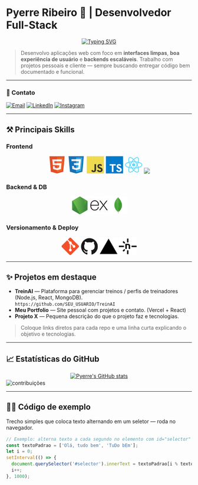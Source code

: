 # Pyerre Ribeiro 🚀 | Desenvolvedor Full-Stack

<div align="center">
  <a href="https://git.io/typing-svg">
    <img src="https://readme-typing-svg.demolab.com?font=Fira+Code&weight=600&size=28&pause=800&color=003FF7&center=true&vCenter=true&repeat=true&width=700&lines=Pyerre+Ribeiro+%7C+Fullstack+Developer+%F0%9F%91%A8%F0%9F%8F%BB%E2%80%8D%F0%9F%92%BB" alt="Typing SVG" />
  </a>
</div>

> Desenvolvo aplicações web com foco em **interfaces limpas**, **boa experiência de usuário** e **backends escaláveis**. Trabalho com projetos pessoais e cliente — sempre buscando entregar código bem documentado e funcional.

---

### 🔗 Contato
[![Email](https://img.shields.io/badge/-Email-000?style=for-the-badge&logo=microsoft-outlook&logoColor=003FF7&color=FFFFFF)](mailto:pyerremarcio098@gmail.com)
[![LinkedIn](https://img.shields.io/badge/-LinkedIn-000?style=for-the-badge&logo=linkedin&logoColor=003FF7&color=FFFFFF)](https://www.linkedin.com/in/pertzx/)
[![Instagram](https://img.shields.io/badge/-Instagram-000?style=for-the-badge&logo=instagram&logoColor=003FF7&color=FFFFFF)](https://www.instagram.com/1pertzin/)

---

## ⚒️ Principais Skills

### Frontend
<div align="center">
  <img src="https://raw.githubusercontent.com/devicons/devicon/master/icons/html5/html5-original.svg" width="48" /> 
  <img src="https://raw.githubusercontent.com/devicons/devicon/master/icons/css3/css3-original.svg" width="48" /> 
  <img src="https://raw.githubusercontent.com/devicons/devicon/master/icons/javascript/javascript-original.svg" width="48" />
  <img src="https://raw.githubusercontent.com/devicons/devicon/master/icons/typescript/typescript-original.svg" width="48" />
  <img src="https://raw.githubusercontent.com/devicons/devicon/master/icons/react/react-original.svg" width="48" />
  <img src="https://upload.wikimedia.org/wikipedia/commons/d/d5/Tailwind_CSS_Logo.svg" width="48" />
</div>

### Backend & DB
<div align="center">
  <img src="https://raw.githubusercontent.com/devicons/devicon/master/icons/nodejs/nodejs-original.svg" width="48" />
  <img src="https://raw.githubusercontent.com/devicons/devicon/master/icons/express/express-original.svg" width="48" />
  <img src="https://raw.githubusercontent.com/devicons/devicon/master/icons/mongodb/mongodb-original.svg" width="48" />
</div>

### Versionamento & Deploy
<div align="center">
  <img src="https://raw.githubusercontent.com/devicons/devicon/master/icons/git/git-original.svg" width="48" />
  <img src="https://raw.githubusercontent.com/devicons/devicon/master/icons/github/github-original.svg" width="48" />
  <img src="https://raw.githubusercontent.com/devicons/devicon/master/icons/vercel/vercel-original.svg" width="48" />
  <img src="https://raw.githubusercontent.com/devicons/devicon/master/icons/netlify/netlify-plain.svg" width="48" />
</div>

---

## ✨ Projetos em destaque
- **TreinAI** — Plataforma para gerenciar treinos / perfis de treinadores (Node.js, React, MongoDB).  
  `https://github.com/SEU_USUARIO/TreinAI`  
- **Meu Portfolio** — Site pessoal com projetos e contato. (Vercel + React)
- **Projeto X** — Pequena descrição do que o projeto faz e tecnologias.

> Coloque links diretos para cada repo e uma linha curta explicando o objetivo e tecnologias.

---

## 📈 Estatísticas do GitHub
<!-- Substitua `SEU_USUARIO` pelo seu usuário GitHub -->
<div align="center">
  <a href="https://github.com/SEU_USUARIO">
    <img alt="Pyerre's GitHub stats" src="https://github-readme-stats.vercel.app/api?username=SEU_USUARIO&show_icons=true&theme=default&count_private=true" />
  </a>
</div>

<picture align="center" style="width:100%">
  <source media="(prefers-color-scheme: dark)" srcset="https://raw.githubusercontent.com/SEU_USUARIO/SEU_USUARIO/output/github-contribution-grid-snake-dark.svg">
  <img align="center" alt="contribuições" src="https://raw.githubusercontent.com/SEU_USUARIO/SEU_USUARIO/output/github-contribution-grid-snake.svg" />
</picture>

---

## 👨‍💻 Código de exemplo
Trecho simples que coloca texto alternando em um seletor — roda no navegador.

```javascript
// Exemplo: alterna texto a cada segundo no elemento com id="selector"
const textoPadrao = ['Olá, tudo bem', 'TuDo bEm'];
let i = 0;
setInterval(() => {
  document.querySelector('#selector').innerText = textoPadrao[i % textoPadrao.length];
  i++;
}, 1000);
